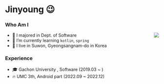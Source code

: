 # Jinyoung 😉

### Who Am I

<img align='right' src="http://mazassumnida.wtf/api/v2/generate_badge?boj=ojy101039">

- 🥇 I majored in Dept. of Software
- 🌱 I’m currently learning `kotlin`, `spring`
- 🚅 I live in Suwon, Gyeongsangnam-do in Korea

### Experience

- 🎓 Gachon University , Software (2019.03 ~ )
- 🔥 UMC 3th, Android part (2022.09 ~ 2022.12)

